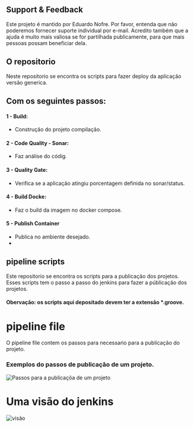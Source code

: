 ## Support & Feedback
Este projeto é mantido por Eduardo Nofre. Por favor, entenda que não poderemos fornecer suporte individual por e-mail. 
Acredito também que a ajuda é muito mais valiosa se for partilhada publicamente, para que mais pessoas possam beneficiar dela.

## O repositorio
Neste repositorio se encontra os scripts para fazer deploy da aplicação versão generica.

## Com os seguintes passos:
 #### 1 -  Build: 
 - Construção do projeto compilação. 
 #### 2 - Code Quality - Sonar: 
 - Faz análise do códig.
 #### 3 - Quality Gate: 
 - Verifica se a aplicação atingiu porcentagem definida no sonar/status.
 #### 4 - Build Docke: 
 - Faz o build da imagem no docker compose.
 #### 5 - Publish Container 
 - Publica no ambiente desejado.
 - 
## pipeline scripts
Este repositorio se encontra os scripts para a publicação dos projetos. Esses scripts tem o passo a passo do jenkins para fazer a públicação dos projetos.
#### Obervação: os scripts aqui depositado devem ter a extensão *.groove.

# pipeline file
O pipeline file contem os passos para necessario para a publicação do projeto.

### Exemplos do passos de publicação  de um projeto.
![Passos para a publicaçõa de um projeto](https://miro.medium.com/v2/resize:fit:640/format:webp/1*SGuCtn2Gj_Q1fOg0MjBd9g.png)


# Uma visão do jenkins
![visão](https://www.cloudbees.com/sites/default/files/blog/pipeline-vis.png)

    
  
